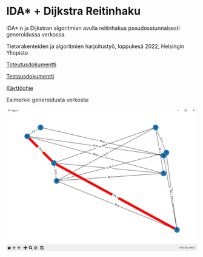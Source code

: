 # IDA* + Dijkstra Reitinhaku

IDA*:n ja Dijkstran algoritmien avulla reitinhakua pseudosatunnaisesti generoidussa verkossa.

Tietorakenteiden ja algoritmien harjoitustyö, loppukesä 2022, Helsingin Yliopisto 

[Toteutusdokumentti](documentation/implementation.md)

[Testausdokumentti](documentation/testing.md)

[Käyttöohje](documentation/manual.md)

Esimerkki generoidusta verkosta: 

![Example](https://github.com/JVS23/Algorithm-comparision-TiRa/blob/master/documentation/example.png)

